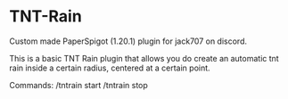 # TNT-Rain
Custom made PaperSpigot (1.20.1) plugin for jack707 on discord.

This is a basic TNT Rain plugin that allows you do create an automatic tnt rain inside a certain radius, centered at a certain point.

Commands:
/tntrain start <center-x> <center-z> <range> <num-tnt>
/tntrain stop 
